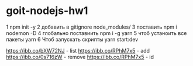 # goit-nodejs-hw1
1 npm init -y
2 добавить в gitignore node_modules/
3 поставить npm i nodemon -D
4 глобально поставиить  npm i -g yarn
5 чтоб устаноить все пакеты yarn 
6 Чтоб запускать скрипты yarn start:dev


https://ibb.co/bXW72NJ   - list 
https://ibb.co/RPhM7x5   - add
https://ibb.co/0s716zW   - remove
https://ibb.co/RPhM7x5    - id



